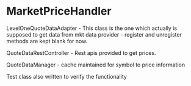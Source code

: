 # MarketPriceHandler
LevelOneQuoteDataAdapter - This class is the one which actually is supposed to get data from mkt data provider - register and unregister methods are kept blank for now.


QuoteDataRestController - Rest apis provided to get prices.


QuoteDataManager - cache maintained for symbol to price information

Test class also written to verify the functionality
